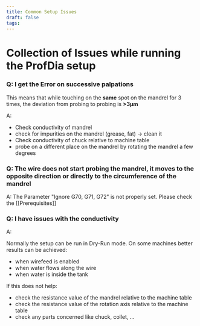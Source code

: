 ```yaml
---
title: Common Setup Issues
draft: false
tags:
---
```


# Collection of Issues while running the ProfDia setup


### Q: I get the Error on successive palpations

This means that while touching on the **same** spot on the mandrel for 3 times, the deviation from probing to probing is **>3µm**

A:
- Check conductivity of mandrel
- check for impurities on the mandrel (grease, fat) -> clean it
- Check conductivity of chuck relative to machine table
- probe on a different place on the mandrel by rotating the mandrel a few degrees

### Q: The wire does not start probing the mandrel, it moves to the opposite direction or directly to the circumference of the mandrel

A: The Parameter "Ignore G70, G71, G72" is not properly set. Please check the [[Prerequisites]]


### Q: I have issues with the conductivity

A:

Normally the setup can be run in Dry-Run mode. On some machines better results can be achieved:
- when wirefeed is enabled
- when water flows along the wire
- when water is inside the tank

If this does not help:
- check the resistance value of the mandrel relative to the machine table
- check the resistance value of the rotation axis relative to the machine table
- check any parts concerned like chuck, collet, ...